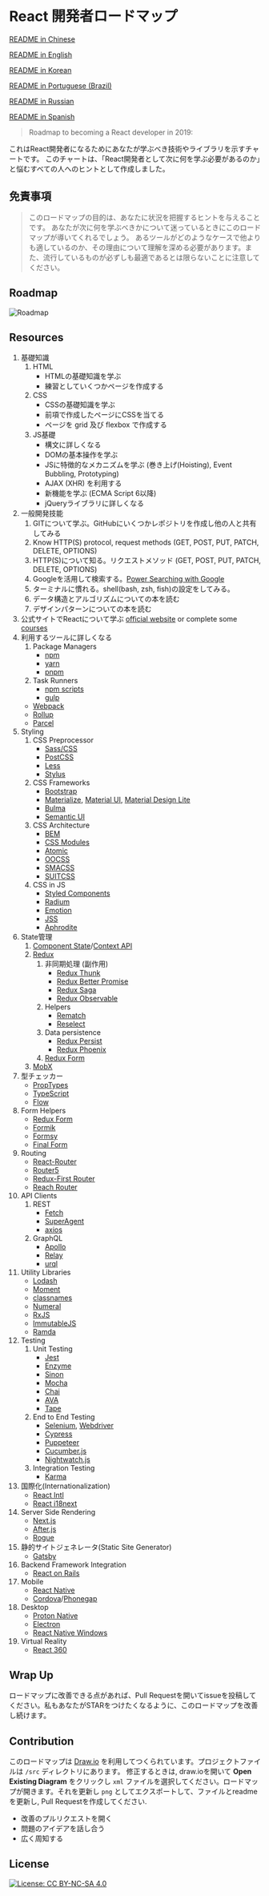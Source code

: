 # React 開発者ロードマップ

[README in Chinese](README-CN.md)

[README in English](README.md)

[README in Korean](README-KO.md)

[README in Portuguese (Brazil)](README-PTBR.md)

[README in Russian](README-RU.md)

[README in Spanish](README-ES.md)

> Roadmap to becoming a React developer in 2019:

これはReact開発者になるためにあなたが学ぶべき技術やライブラリを示すチャートです。 このチャートは、「React開発者として次に何を学ぶ必要があるのか」と悩むすべての人へのヒントとして作成しました。

## 免責事項
> このロードマップの目的は、あなたに状況を把握するヒントを与えることです。 あなたが次に何を学ぶべきかについて迷っているときにこのロードマップが導いてくれるでしょう。 あるツールがどのようなケースで他よりも適しているのか、その理由について理解を深める必要があります。また、流行しているものが必ずしも最適であるとは限らないことに注意してください。

## Roadmap

![Roadmap](./roadmap-ja.png)

## Resources

1. 基礎知識
    1. HTML
        * HTMLの基礎知識を学ぶ
        * 練習としていくつかページを作成する
    2. CSS
        * CSSの基礎知識を学ぶ
        * 前項で作成したページにCSSを当てる
        * ページを grid 及び flexbox で作成する
    3. JS基礎
        * 構文に詳しくなる
        * DOMの基本操作を学ぶ
        * JSに特徴的なメカニズムを学ぶ (巻き上げ(Hoisting), Event Bubbling, Prototyping)
        * AJAX (XHR) を利用する
        * 新機能を学ぶ (ECMA Script 6以降)
        * jQueryライブラリに詳しくなる
2. 一般開発技能
    1. GITについて学ぶ。GitHubにいくつかレポジトリを作成し他の人と共有してみる
    2. Know HTTP(S) protocol, request methods (GET, POST, PUT, PATCH, DELETE, OPTIONS)
    2. HTTP(S)について知る。リクエストメソッド (GET, POST, PUT, PATCH, DELETE, OPTIONS)
    3. Googleを活用して検索する。[Power Searching with Google](http://www.powersearchingwithgoogle.com/)
    4. ターミナルに慣れる。shell(bash, zsh, fish)の設定をしてみる。
    5. データ構造とアルゴリズムについての本を読む
    6. デザインパターンについての本を読む
3. 公式サイトでReactについて学ぶ [official website](https://reactjs.org/tutorial/tutorial.html) or complete some [courses](https://egghead.io/courses/the-beginner-s-guide-to-react)
4. 利用するツールに詳しくなる
    1. Package Managers
        * [npm](https://www.npmjs.com/)
        * [yarn](https://yarnpkg.com/lang/en/)
        * [pnpm](https://pnpm.js.org/)
    2. Task Runners
        * [npm scripts](https://docs.npmjs.com/misc/scripts)
        * [gulp](https://gulpjs.com/)
    * [Webpack](https://webpack.js.org/)
    * [Rollup](https://rollupjs.org/guide/en)
    * [Parcel](https://parceljs.org/)
5. Styling
    1. CSS Preprocessor
        * [Sass/CSS](https://sass-lang.com/)
        * [PostCSS](https://postcss.org/)
        * [Less](http://lesscss.org/)
        * [Stylus](http://stylus-lang.com/)
    2. CSS Frameworks
        * [Bootstrap](https://getbootstrap.com/)
        * [Materialize](https://materializecss.com/), [Material UI](https://material-ui.com/), [Material Design Lite](https://getmdl.io/)
        * [Bulma](https://bulma.io/)
        * [Semantic UI](https://semantic-ui.com/)
    3. CSS Architecture
        * [BEM](http://getbem.com/)
        * [CSS Modules](https://github.com/css-modules/css-modules)
        * [Atomic](https://acss.io/)
        * [OOCSS](https://github.com/stubbornella/oocss/wiki)
        * [SMACSS](https://smacss.com/)
        * [SUITCSS](https://suitcss.github.io/)
    4. CSS in JS
        * [Styled Components](https://www.styled-components.com/)
        * [Radium](https://formidable.com/open-source/radium/)
        * [Emotion](https://emotion.sh/)
        * [JSS](http://cssinjs.org/)
        * [Aphrodite](https://github.com/Khan/aphrodite)
6. State管理
    1. [Component State](https://reactjs.org/docs/faq-state.html)/[Context API](https://reactjs.org/docs/context.html)
    2. [Redux](https://redux.js.org/)
        1. 非同期処理 (副作用)
            * [Redux Thunk](https://github.com/reduxjs/redux-thunk)
            * [Redux Better Promise](https://github.com/Lukasz-pluszczewski/redux-better-promise)
            * [Redux Saga](https://redux-saga.js.org/)
            * [Redux Observable](https://redux-observable.js.org)
        2. Helpers
            * [Rematch](https://rematch.gitbooks.io/rematch/)
            * [Reselect](https://github.com/reduxjs/reselect)
        3. Data persistence
            * [Redux Persist](https://github.com/rt2zz/redux-persist)
            * [Redux Phoenix](https://github.com/adam-golab/redux-phoenix)
        4. [Redux Form](https://redux-form.com)
    3. [MobX](https://mobx.js.org/)
7. 型チェッカー
    * [PropTypes](https://reactjs.org/docs/typechecking-with-proptypes.html)
    * [TypeScript](https://www.typescriptlang.org/)
    * [Flow](https://flow.org/en/)
8. Form Helpers
    * [Redux Form](https://redux-form.com)
    * [Formik](https://github.com/jaredpalmer/formik)
    * [Formsy](https://github.com/formsy/formsy-react)
    * [Final Form](https://github.com/final-form/final-form)
9. Routing
    * [React-Router](https://reacttraining.com/react-router/)
    * [Router5](https://router5.js.org/)
    * [Redux-First Router](https://github.com/faceyspacey/redux-first-router)
    * [Reach Router](https://reach.tech/router/)
10. API Clients
    1. REST
        * [Fetch](https://developer.mozilla.org/en-US/docs/Web/API/Fetch_API)
        * [SuperAgent](https://visionmedia.github.io/superagent/)
        * [axios](https://github.com/axios/axios)
    2. GraphQL
        * [Apollo](https://www.apollographql.com/docs/react/)
        * [Relay](https://facebook.github.io/relay/)
        * [urql](https://github.com/FormidableLabs/urql)
11. Utility Libraries
    * [Lodash](https://lodash.com/)
    * [Moment](https://momentjs.com/)
    * [classnames](https://github.com/JedWatson/classnames)
    * [Numeral](http://numeraljs.com/)
    * [RxJS](http://reactivex.io/)
    * [ImmutableJS](https://facebook.github.io/immutable-js/)
    * [Ramda](https://ramdajs.com/)
12. Testing
    1. Unit Testing
        * [Jest](https://facebook.github.io/jest/)
        * [Enzyme](http://airbnb.io/enzyme/)
        * [Sinon](http://sinonjs.org/)
        * [Mocha](https://mochajs.org/)
        * [Chai](http://www.chaijs.com/)
        * [AVA](https://github.com/avajs/ava)
        * [Tape](https://github.com/substack/tape)
    2. End to End Testing
        * [Selenium](https://www.seleniumhq.org/), [Webdriver](http://webdriver.io/)
        * [Cypress](https://cypress.io/)
        * [Puppeteer](https://pptr.dev/)
        * [Cucumber.js](https://github.com/cucumber/cucumber-js)
        * [Nightwatch.js](http://nightwatchjs.org/)
    3. Integration Testing
        * [Karma](https://karma-runner.github.io/)
13. 国際化(Internationalization)
    * [React Intl](https://github.com/yahoo/react-intl)
    * [React i18next](https://react.i18next.com/)
14. Server Side Rendering
    * [Next.js](https://nextjs.org/)
    * [After.js](https://github.com/jaredpalmer/after.js)
    * [Rogue](https://github.com/alidcastano/rogue.js)
15. 静的サイトジェネレータ(Static Site Generator)
    * [Gatsby](https://www.gatsbyjs.org/)
16. Backend Framework Integration
    * [React on Rails](https://shakacode.gitbooks.io/react-on-rails/content/)
17. Mobile
    * [React Native](https://facebook.github.io/react-native/)
    * [Cordova](https://cordova.apache.org/)/[Phonegap](https://phonegap.com/)
18. Desktop
    * [Proton Native](https://proton-native.js.org/)
    * [Electron](https://electronjs.org/)
    * [React Native Windows](https://github.com/Microsoft/react-native-windows)
19. Virtual Reality
    * [React 360](https://facebook.github.io/react-360/)

## Wrap Up

ロードマップに改善できる点があれば、Pull Requestを開いてissueを投稿してください。私もあなたがSTARをつけたくなるように、このロードマップを改善し続けます。

## Contribution

このロードマップは [Draw.io](https://www.draw.io/) を利用してつくられています。プロジェクトファイルは `/src` ディレクトリにあります。 修正するときは, draw.ioを開いて **Open Existing Diagram** をクリックし `xml` ファイルを選択してください。ロードマップが開きます。それを更新し `png` としてエクスポートして、ファイルとreadmeを更新し, Pull Requestを作成してください.


- 改善のプルリクエストを開く
- 問題のアイデアを話し合う
- 広く周知する

## License

[![License: CC BY-NC-SA 4.0](https://img.shields.io/badge/License-CC%20BY--NC--SA%204.0-lightgrey.svg)](https://creativecommons.org/licenses/by-nc-sa/4.0/)
